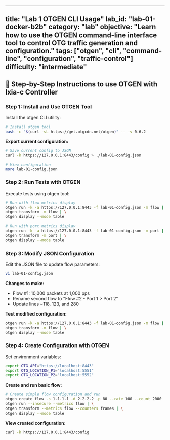 
---
title: "Lab 1 OTGEN CLI Usage"
lab_id: "lab-01-docker-b2b"
category: "lab"
objective: "Learn how to use the OTGEN command-line interface tool to control OTG traffic generation and configuration."
tags: ["otgen", "cli", "command-line", "configuration", "traffic-control"]
difficulty: "intermediate"
---

## 🚀 Step-by-Step Instructions to use OTGEN with Ixia-c Controller

### Step 1: Install and Use OTGEN Tool

Install the otgen CLI utility:

```bash
# Install otgen tool
bash -c "$(curl -sL https://get.otgcdn.net/otgen)" -- -v 0.6.2
```

**Export current configuration:**
```bash
# Save current config to JSON
curl -k https://127.0.0.1:8443/config > ./lab-01-config.json

# View configuration
more lab-01-config.json
```

### Step 2: Run Tests with OTGEN

Execute tests using otgen tool:

```bash
# Run with flow metrics display
otgen run -k -a https://127.0.0.1:8443 -f lab-01-config.json -m flow | \
otgen transform -m flow | \
otgen display --mode table

# Run with port metrics display
otgen run -k -a https://127.0.0.1:8443 -f lab-01-config.json -m port | \
otgen transform -m port | \
otgen display --mode table
```

### Step 3: Modify JSON Configuration

Edit the JSON file to update flow parameters:

```bash
vi lab-01-config.json
```

**Changes to make:**
- Flow #1: 10,000 packets at 1,000 pps
- Rename second flow to "Flow #2 - Port 1 > Port 2"
- Update lines ~118, 123, and 280

**Test modified configuration:**
```bash
otgen run -k -a https://127.0.0.1:8443 -f lab-01-config.json -m flow | \
otgen transform -m flow | \
otgen display --mode table
```

### Step 4: Create Configuration with OTGEN

Set environment variables:

```bash
export OTG_API="https://localhost:8443"
export OTG_LOCATION_P1="localhost:5551"
export OTG_LOCATION_P2="localhost:5552"
```

**Create and run basic flow:**
```bash
# Create simple flow configuration and run
otgen create flow -s 1.1.1.1 -d 2.2.2.2 -p 80 --rate 100 --count 2000 | \
otgen run --insecure --metrics flow | \
otgen transform --metrics flow --counters frames | \
otgen display --mode table
```

**View created configuration:**
```bash
curl -k https://127.0.0.1:8443/config
```
